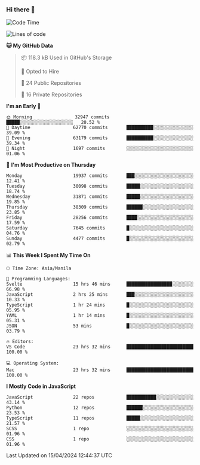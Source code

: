 ### Hi there 👋

<!--START_SECTION:waka-->
![Code Time](http://img.shields.io/badge/Code%20Time-661%20hrs%201%20min-blue)

![Lines of code](https://img.shields.io/badge/From%20Hello%20World%20I%27ve%20Written-63.5%20million%20lines%20of%20code-blue)

**🐱 My GitHub Data** 

> 📦 118.3 kB Used in GitHub's Storage 
 > 
> 💼 Opted to Hire
 > 
> 📜 24 Public Repositories 
 > 
> 🔑 16 Private Repositories 
 > 
**I'm an Early 🐤** 

```text
🌞 Morning                32947 commits       █████░░░░░░░░░░░░░░░░░░░░   20.52 % 
🌆 Daytime                62770 commits       ██████████░░░░░░░░░░░░░░░   39.09 % 
🌃 Evening                63179 commits       ██████████░░░░░░░░░░░░░░░   39.34 % 
🌙 Night                  1697 commits        ░░░░░░░░░░░░░░░░░░░░░░░░░   01.06 % 
```
📅 **I'm Most Productive on Thursday** 

```text
Monday                   19937 commits       ███░░░░░░░░░░░░░░░░░░░░░░   12.41 % 
Tuesday                  30098 commits       █████░░░░░░░░░░░░░░░░░░░░   18.74 % 
Wednesday                31871 commits       █████░░░░░░░░░░░░░░░░░░░░   19.85 % 
Thursday                 38309 commits       ██████░░░░░░░░░░░░░░░░░░░   23.85 % 
Friday                   28256 commits       ████░░░░░░░░░░░░░░░░░░░░░   17.59 % 
Saturday                 7645 commits        █░░░░░░░░░░░░░░░░░░░░░░░░   04.76 % 
Sunday                   4477 commits        █░░░░░░░░░░░░░░░░░░░░░░░░   02.79 % 
```


📊 **This Week I Spent My Time On** 

```text
🕑︎ Time Zone: Asia/Manila

💬 Programming Languages: 
Svelte                   15 hrs 46 mins      █████████████████░░░░░░░░   66.98 % 
JavaScript               2 hrs 25 mins       ███░░░░░░░░░░░░░░░░░░░░░░   10.33 % 
TypeScript               1 hr 24 mins        █░░░░░░░░░░░░░░░░░░░░░░░░   05.95 % 
YAML                     1 hr 14 mins        █░░░░░░░░░░░░░░░░░░░░░░░░   05.31 % 
JSON                     53 mins             █░░░░░░░░░░░░░░░░░░░░░░░░   03.79 % 

🔥 Editors: 
VS Code                  23 hrs 32 mins      █████████████████████████   100.00 % 

💻 Operating System: 
Mac                      23 hrs 32 mins      █████████████████████████   100.00 % 
```

**I Mostly Code in JavaScript** 

```text
JavaScript               22 repos            ███████████░░░░░░░░░░░░░░   43.14 % 
Python                   12 repos            ██████░░░░░░░░░░░░░░░░░░░   23.53 % 
TypeScript               11 repos            █████░░░░░░░░░░░░░░░░░░░░   21.57 % 
SCSS                     1 repo              ░░░░░░░░░░░░░░░░░░░░░░░░░   01.96 % 
CSS                      1 repo              ░░░░░░░░░░░░░░░░░░░░░░░░░   01.96 % 
```




 Last Updated on 15/04/2024 12:44:37 UTC
<!--END_SECTION:waka-->

